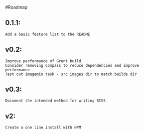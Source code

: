 #Roadmap

## 0.1.1:
	Add a basic feature list to the README

## v0.2:
	Improve performance of Grunt build
	Consider removing Compass to reduce dependencies and improve performance
	Test out imagemin task - src images dir to match builds dir

## v0.3:
	Document the intended method for writing SCSS

## v2:
	Create a one line install with NPM